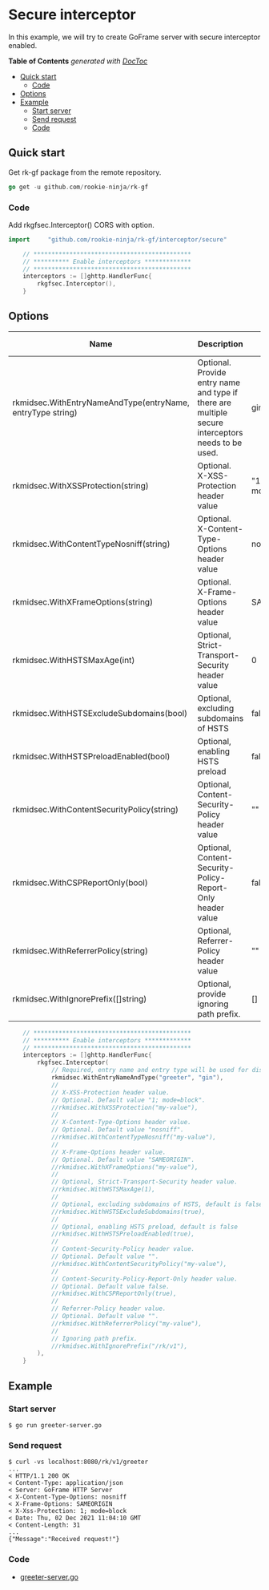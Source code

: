 # Secure interceptor
In this example, we will try to create GoFrame server with secure interceptor enabled.

<!-- START doctoc generated TOC please keep comment here to allow auto update -->
<!-- DON'T EDIT THIS SECTION, INSTEAD RE-RUN doctoc TO UPDATE -->
**Table of Contents**  *generated with [DocToc](https://github.com/thlorenz/doctoc)*

- [Quick start](#quick-start)
  - [Code](#code)
- [Options](#options)
- [Example](#example)
  - [Start server](#start-server)
  - [Send request](#send-request)
  - [Code](#code-1)

<!-- END doctoc generated TOC please keep comment here to allow auto update -->

## Quick start
Get rk-gf package from the remote repository.

```go
go get -u github.com/rookie-ninja/rk-gf
```

### Code
Add rkgfsec.Interceptor() CORS with option.

```go
import     "github.com/rookie-ninja/rk-gf/interceptor/secure"
```

```go
    // ********************************************
    // ********** Enable interceptors *************
    // ********************************************
	interceptors := []ghttp.HandlerFunc{
        rkgfsec.Interceptor(),
    }
```

## Options

| Name | Description | Default Values |
| ---- | ---- | ---- |
| rkmidsec.WithEntryNameAndType(entryName, entryType string) | Optional. Provide entry name and type if there are multiple secure interceptors needs to be used. | gin, gin |
| rkmidsec.WithXSSProtection(string) | Optional. X-XSS-Protection header value | "1; mode=block" |
| rkmidsec.WithContentTypeNosniff(string) | Optional. X-Content-Type-Options header value | nosniff |
| rkmidsec.WithXFrameOptions(string) | Optional. X-Frame-Options header value | SAMEORIGIN |
| rkmidsec.WithHSTSMaxAge(int) | Optional, Strict-Transport-Security header value | 0 |
| rkmidsec.WithHSTSExcludeSubdomains(bool) | Optional, excluding subdomains of HSTS | false |
| rkmidsec.WithHSTSPreloadEnabled(bool) | Optional, enabling HSTS preload | false |
| rkmidsec.WithContentSecurityPolicy(string) | Optional, Content-Security-Policy header value | "" |
| rkmidsec.WithCSPReportOnly(bool) | Optional, Content-Security-Policy-Report-Only header value | false |
| rkmidsec.WithReferrerPolicy(string) | Optional, Referrer-Policy header value | "" | 
| rkmidsec.WithIgnorePrefix([]string) | Optional, provide ignoring path prefix. | [] |

```go
	// ********************************************
	// ********** Enable interceptors *************
	// ********************************************
	interceptors := []ghttp.HandlerFunc{
		rkgfsec.Interceptor(
			// Required, entry name and entry type will be used for distinguishing interceptors. Recommended.
			rkmidsec.WithEntryNameAndType("greeter", "gin"),
			//
			// X-XSS-Protection header value.
			// Optional. Default value "1; mode=block".
			//rkmidsec.WithXSSProtection("my-value"),
			//
			// X-Content-Type-Options header value.
			// Optional. Default value "nosniff".
			//rkmidsec.WithContentTypeNosniff("my-value"),
			//
			// X-Frame-Options header value.
			// Optional. Default value "SAMEORIGIN".
			//rkmidsec.WithXFrameOptions("my-value"),
			//
			// Optional, Strict-Transport-Security header value.
			//rkmidsec.WithHSTSMaxAge(1),
			//
			// Optional, excluding subdomains of HSTS, default is false
			//rkmidsec.WithHSTSExcludeSubdomains(true),
			//
			// Optional, enabling HSTS preload, default is false
			//rkmidsec.WithHSTSPreloadEnabled(true),
			//
			// Content-Security-Policy header value.
			// Optional. Default value "".
			//rkmidsec.WithContentSecurityPolicy("my-value"),
			//
			// Content-Security-Policy-Report-Only header value.
			// Optional. Default value false.
			//rkmidsec.WithCSPReportOnly(true),
			//
			// Referrer-Policy header value.
			// Optional. Default value "".
			//rkmidsec.WithReferrerPolicy("my-value"),
			//
			// Ignoring path prefix.
			//rkmidsec.WithIgnorePrefix("/rk/v1"),
		),
	}
```

## Example
### Start server
```shell script
$ go run greeter-server.go
```

### Send request
```shell script
$ curl -vs localhost:8080/rk/v1/greeter
...
< HTTP/1.1 200 OK
< Content-Type: application/json
< Server: GoFrame HTTP Server
< X-Content-Type-Options: nosniff
< X-Frame-Options: SAMEORIGIN
< X-Xss-Protection: 1; mode=block
< Date: Thu, 02 Dec 2021 11:04:10 GMT
< Content-Length: 31
...
{"Message":"Received request!"}
```

### Code
- [greeter-server.go](greeter-server.go)
